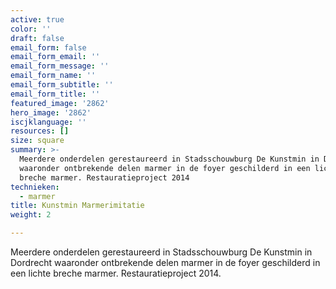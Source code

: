 ```yaml
---
active: true
color: ''
draft: false
email_form: false
email_form_email: ''
email_form_message: ''
email_form_name: ''
email_form_subtitle: ''
email_form_title: ''
featured_image: '2862'
hero_image: '2862'
iscjklanguage: ''
resources: []
size: square
summary: >-
  Meerdere onderdelen gerestaureerd in Stadsschouwburg De Kunstmin in Dordrecht
  waaronder ontbrekende delen marmer in de foyer geschilderd in een lichte
  breche marmer. Restauratieproject 2014
technieken:
  - marmer
title: Kunstmin Marmerimitatie
weight: 2

---
```


Meerdere onderdelen gerestaureerd in Stadsschouwburg De Kunstmin in Dordrecht waaronder ontbrekende delen marmer in de foyer geschilderd in een lichte breche marmer. Restauratieproject 2014.